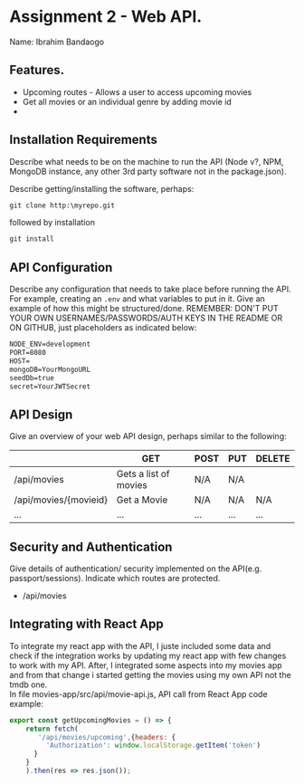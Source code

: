 # Assignment 2 - Web API.

Name: Ibrahim Bandaogo

## Features.
 
 + Upcoming routes - Allows a user to access upcoming movies 
 + Get all movies or an individual genre by adding movie id
 + 
 

## Installation Requirements

Describe what needs to be on the machine to run the API (Node v?, NPM, MongoDB instance, any other 3rd party software not in the package.json). 

Describe getting/installing the software, perhaps:

```bat
git clone http:\myrepo.git
```

followed by installation

```bat
git install
```

## API Configuration
Describe any configuration that needs to take place before running the API. For example, creating an ``.env`` and what variables to put in it. Give an example of how this might be structured/done.
REMEMBER: DON'T PUT YOUR OWN USERNAMES/PASSWORDS/AUTH KEYS IN THE README OR ON GITHUB, just placeholders as indicated below:

```bat
NODE_ENV=development
PORT=8080
HOST=
mongoDB=YourMongoURL
seedDb=true
secret=YourJWTSecret
```


## API Design
Give an overview of your web API design, perhaps similar to the following: 

|  |  GET | POST | PUT | DELETE
| -- | -- | -- | -- | -- 
| /api/movies |Gets a list of movies | N/A | N/A |
| /api/movies/{movieid} | Get a Movie | N/A | N/A | N/A
| ... | ... | ... | ... | ...


## Security and Authentication
Give details of authentication/ security implemented on the API(e.g. passport/sessions). Indicate which routes are protected.

- /api/movies



## Integrating with React App
To integrate my react app with the API, I juste included some data and check if the integration works by updating my react app with few changes to work with my API. After, I integrated some aspects into my movies app and from that change i started getting the movies using my own API not the tmdb one.   
In file movies-app/src/api/movie-api.js, API call from React App code example: 

~~~Javascript
export const getUpcomingMovies = () => {
    return fetch(
       '/api/movies/upcoming',{headers: {
         'Authorization': window.localStorage.getItem('token')
      }
    }
    ).then(res => res.json());



~~~



